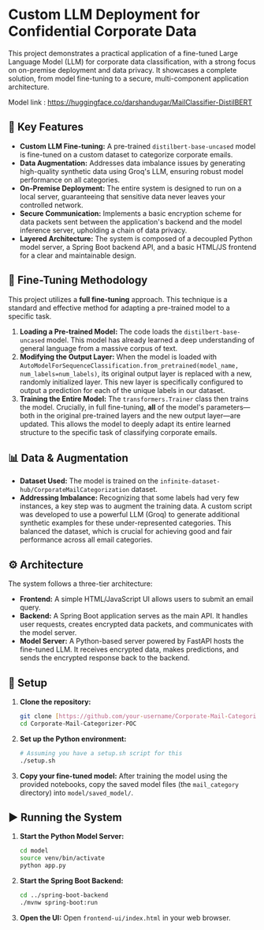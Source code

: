 # Custom LLM Deployment for Confidential Corporate Data

This project demonstrates a practical application of a fine-tuned Large Language Model (LLM) for corporate data classification, with a strong focus on on-premise deployment and data privacy. It showcases a complete solution, from model fine-tuning to a secure, multi-component application architecture.

Model link : https://huggingface.co/darshandugar/MailClassifier-DistilBERT

## 🌟 Key Features

* **Custom LLM Fine-tuning:** A pre-trained `distilbert-base-uncased` model is fine-tuned on a custom dataset to categorize corporate emails.
* **Data Augmentation:** Addresses data imbalance issues by generating high-quality synthetic data using Groq's LLM, ensuring robust model performance on all categories.
* **On-Premise Deployment:** The entire system is designed to run on a local server, guaranteeing that sensitive data never leaves your controlled network.
* **Secure Communication:** Implements a basic encryption scheme for data packets sent between the application's backend and the model inference server, upholding a chain of data privacy.
* **Layered Architecture:** The system is composed of a decoupled Python model server, a Spring Boot backend API, and a basic HTML/JS frontend for a clear and maintainable design.

## 🧠 Fine-Tuning Methodology

This project utilizes a **full fine-tuning** approach. This technique is a standard and effective method for adapting a pre-trained model to a specific task.

1.  **Loading a Pre-trained Model:** The code loads the `distilbert-base-uncased` model. This model has already learned a deep understanding of general language from a massive corpus of text.
2.  **Modifying the Output Layer:** When the model is loaded with `AutoModelForSequenceClassification.from_pretrained(model_name, num_labels=num_labels)`, its original output layer is replaced with a new, randomly initialized layer. This new layer is specifically configured to output a prediction for each of the unique labels in our dataset.
3.  **Training the Entire Model:** The `transformers.Trainer` class then trains the model. Crucially, in full fine-tuning, **all** of the model's parameters—both in the original pre-trained layers and the new output layer—are updated. This allows the model to deeply adapt its entire learned structure to the specific task of classifying corporate emails.

## 📊 Data & Augmentation

* **Dataset Used:** The model is trained on the `infinite-dataset-hub/CorporateMailCategorization` dataset.
* **Addressing Imbalance:** Recognizing that some labels had very few instances, a key step was to augment the training data. A custom script was developed to use a powerful LLM (Groq) to generate additional synthetic examples for these under-represented categories. This balanced the dataset, which is crucial for achieving good and fair performance across all email categories.

## ⚙️ Architecture

The system follows a three-tier architecture:

* **Frontend:** A simple HTML/JavaScript UI allows users to submit an email query.
* **Backend:** A Spring Boot application serves as the main API. It handles user requests, creates encrypted data packets, and communicates with the model server.
* **Model Server:** A Python-based server powered by FastAPI hosts the fine-tuned LLM. It receives encrypted data, makes predictions, and sends the encrypted response back to the backend.

## 🚀 Setup

1.  **Clone the repository:**
    ```bash
    git clone [https://github.com/your-username/Corporate-Mail-Categorizer-POC.git](https://github.com/your-username/Corporate-Mail-Categorizer-POC.git)
    cd Corporate-Mail-Categorizer-POC
    ```
2.  **Set up the Python environment:**
    ```bash
    # Assuming you have a setup.sh script for this
    ./setup.sh
    ```
3.  **Copy your fine-tuned model:**
    After training the model using the provided notebooks, copy the saved model files (the `mail_category` directory) into `model/saved_model/`.

## ▶️ Running the System

1.  **Start the Python Model Server:**
    ```bash
    cd model
    source venv/bin/activate
    python app.py
    ```
2.  **Start the Spring Boot Backend:**
    ```bash
    cd ../spring-boot-backend
    ./mvnw spring-boot:run
    ```
3.  **Open the UI:**
    Open `frontend-ui/index.html` in your web browser.
